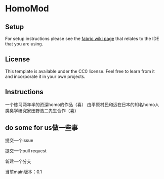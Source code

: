 # HomoMod

## Setup

For setup instructions please see the [fabric wiki page](https://fabricmc.net/wiki/tutorial:setup) that relates to the IDE that you are using.

## License

This template is available under the CC0 license. Feel free to learn from it and incorporate it in your own projects.

## Instructions

一个练习两年半的资深homo的作品（喜）
由平原村民和远在日本的知名homo人类臭学研究家田野浩二先生合作（喜）

## do some for us做一些事

提交一个issue

提交一个pull request

新建一个分支

当前main版本：0.1
